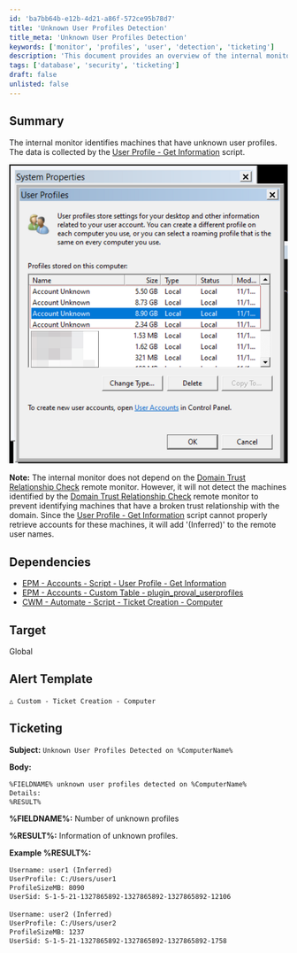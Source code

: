 ```yaml
---
id: 'ba7bb64b-e12b-4d21-a86f-572ce95b78d7'
title: 'Unknown User Profiles Detection'
title_meta: 'Unknown User Profiles Detection'
keywords: ['monitor', 'profiles', 'user', 'detection', 'ticketing']
description: 'This document provides an overview of the internal monitor that identifies machines with unknown user profiles. It details the dependencies required for functionality, the target audience, and the alert template for ticket creation when unknown user profiles are detected.'
tags: ['database', 'security', 'ticketing']
draft: false
unlisted: false
---
```


## Summary

The internal monitor identifies machines that have unknown user profiles. The data is collected by the [User Profile - Get Information](<../scripts/User Profile - Get Information.md>) script.

![Image](../../../static/img/Unknown-User-Profiles-Detection/image_1.png)

**Note:** The internal monitor does not depend on the [Domain Trust Relationship Check](<./Domain Trust Relationship Check.md>) remote monitor. However, it will not detect the machines identified by the [Domain Trust Relationship Check](<./Domain Trust Relationship Check.md>) remote monitor to prevent identifying machines that have a broken trust relationship with the domain. Since the [User Profile - Get Information](<../scripts/User Profile - Get Information.md>) script cannot properly retrieve accounts for these machines, it will add '(Inferred)' to the remote user names.

## Dependencies

- [EPM - Accounts - Script - User Profile - Get Information](<../scripts/User Profile - Get Information.md>)
- [EPM - Accounts - Custom Table - plugin_proval_userprofiles](<../tables/plugin_proval_userprofiles.md>)
- [CWM - Automate - Script - Ticket Creation - Computer](<../scripts/Ticket Creation - Computer.md>)

## Target

Global

## Alert Template

`△ Custom - Ticket Creation - Computer`

## Ticketing

**Subject:** `Unknown User Profiles Detected on %ComputerName%`

**Body:**

```
%FIELDNAME% unknown user profiles detected on %ComputerName%  
Details:  
%RESULT%
```

**%FIELDNAME%:** Number of unknown profiles

**%RESULT%:** Information of unknown profiles.

**Example %RESULT%:**

```
Username: user1 (Inferred)
UserProfile: C:/Users/user1
ProfileSizeMB: 8090
UserSid: S-1-5-21-1327865892-1327865892-1327865892-12106

Username: user2 (Inferred)
UserProfile: C:/Users/user2
ProfileSizeMB: 1237
UserSid: S-1-5-21-1327865892-1327865892-1327865892-1758
```
